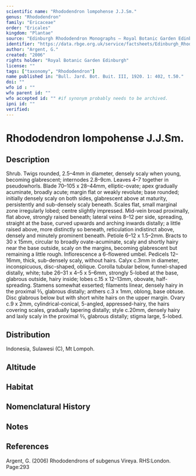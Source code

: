 ```yaml
---
scientific name: "Rhododendron lompohense J.J.Sm."
genus: "Rhododendron"
family: "Ericaceae"
order: "Ericales"
kingdom: "Plantae"
source: "Edinburgh Rhododendron Monographs – Royal Botanic Garden Edinburgh"
identifier: "https://data.rbge.org.uk/service/factsheets/Edinburgh_Rhododendron_Monographs.xhtml"
author: "Argent, G."
created: "2006"
rights holder: "Royal Botanic Garden Edinburgh"
license: ""
tags: ["taxonomy", "Rhododendron"]
name published in: "Bull. Jard. Bot. Buit. III, 1920. 1: 402, t.50."
doi: ""
wfo id : ""
wfo parent id: ""
wfo accepted id: "" #if synonym probably needs to be archived.                      
ipni id: ""
verified:
---
```


                       

# Rhododendron lompohense J.J.Sm.

## Description
Shrub. Twigs rounded, 2.5–4mm in diameter, densely scaly when young, becoming glabrescent; internodes 2.8–9cm. Leaves 4–7 together in pseudowhorls. Blade 70–105 x 28–44mm, elliptic-ovate; apex gradually acuminate, broadly acute; margin flat or weakly revolute; base rounded; initially densely scaly on both sides, glabrescent above at maturity, persistently and sub-densely scaly beneath. Scales flat, small marginal zone irregularly lobed; centre slightly impressed. Mid-vein broad proximally, flat above, strongly raised beneath; lateral veins 8–12 per side, spreading, straight at the base, curved upwards and arching inwards distally; a little raised above, more distinctly so beneath, reticulation indistinct above, densely and minutely prominent beneath. Petiole 6–12 x 1.5–2mm. Bracts to 30 x 15mm, circular to broadly ovate-acuminate, scaly and shortly hairy near the base outside, scaly on the margins, becoming glabrescent but remaining a little rough. Inflorescence a 6-flowered umbel. Pedicels 12–16mm, thick, sub-densely scaly, without hairs. Calyx c.3mm in diameter, inconspicuous, disc-shaped, oblique. Corolla tubular below, funnel-shaped distally, white; tube 26–31 x 4–5 x 5–6mm, strongly 5-lobed at the base, glabrous outside, hairy inside; lobes c.15 x 12–13mm, obovate, half-spreading. Stamens somewhat exserted; filaments linear, densely hairy in the proximal 2⁄3, glabrous distally; anthers c.3 x 1mm, oblong, base obtuse. Disc glabrous below but with short white hairs on the upper margin. Ovary c.9 x 2mm, cylindrical-conical, 5-angled, appressed-hairy, the hairs covering scales, gradually tapering distally; style c.20mm, densely hairy and laxly scaly in the proximal 2⁄3, glabrous distally; stigma large, 5-lobed.

## Distribution
Indonesia, Sulawesi (C), Mt Lompoh.

## Altitude


## Habitat


## Nomenclatural History

                       
## Notes


## References

Argent, G. (2006) Rhododendrons of subgenus Vireya. RHS:London. Page:293
